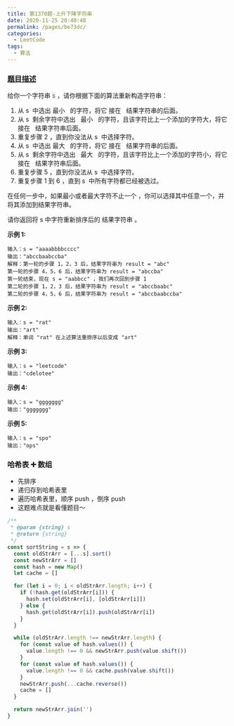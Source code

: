 ```yaml
---
title: 第1370题-上升下降字符串
date: 2020-11-25 20:40:48
permalink: /pages/be73dc/
categories:
  - LeetCode
tags:
  - 算法
---
```


### [题目描述](https://leetcode-cn.com/problems/increasing-decreasing-string/)

给你一个字符串 <span style="background: #eee; color: #666;">s</span> ，请你根据下面的算法重新构造字符串：

1. 从 s  中选出 最小   的字符，将它 接在   结果字符串的后面。
2. 从 s  剩余字符中选出   最小   的字符，且该字符比上一个添加的字符大，将它 接在   结果字符串后面。
3. 重复步骤 2 ，直到你没法从 s  中选择字符。
4. 从 s  中选出 最大   的字符，将它 接在   结果字符串的后面。
5. 从 s  剩余字符中选出   最大   的字符，且该字符比上一个添加的字符小，将它 接在   结果字符串后面。
6. 重复步骤 5 ，直到你没法从 s  中选择字符。
7. 重复步骤 1 到 6 ，直到 s  中所有字符都已经被选过。

在任何一步中，如果最小或者最大字符不止一个 ，你可以选择其中任意一个，并将其添加到结果字符串。

请你返回将 s 中字符重新排序后的 结果字符串 。

<!-- more -->

**示例 1:**

```
输入：s = "aaaabbbbcccc"
输出："abccbaabccba"
解释：第一轮的步骤 1，2，3 后，结果字符串为 result = "abc"
第一轮的步骤 4，5，6 后，结果字符串为 result = "abccba"
第一轮结束，现在 s = "aabbcc" ，我们再次回到步骤 1
第二轮的步骤 1，2，3 后，结果字符串为 result = "abccbaabc"
第二轮的步骤 4，5，6 后，结果字符串为 result = "abccbaabccba"
```

**示例 2:**

```
输入：s = "rat"
输出："art"
解释：单词 "rat" 在上述算法重排序以后变成 "art"
```

**示例 3:**

```
输入：s = "leetcode"
输出："cdelotee"
```

**示例 4:**

```
输入：s = "ggggggg"
输出："ggggggg"
```

**示例 5:**

```
输入：s = "spo"
输出："ops"
```

### 哈希表 ➕ 数组

- 先排序
- 递归存到哈希表里
- 遍历哈希表里，顺序 push ，倒序 push
- 这题难点就是看懂题目～

```JavaScript
/**
 * @param {string} s
 * @return {string}
 */
const sortString = s => {
  const oldStrArr = [...s].sort()
  const newStrArr = []
  const hash = new Map()
  let cache = []

  for (let i = 0; i < oldStrArr.length; i++) {
    if (!hash.get(oldStrArr[i])) {
      hash.set(oldStrArr[i], [oldStrArr[i]])
    } else {
      hash.get(oldStrArr[i]).push(oldStrArr[i])
    }
  }

  while (oldStrArr.length !== newStrArr.length) {
    for (const value of hash.values()) {
      value.length !== 0 && newStrArr.push(value.shift())
    }
    for (const value of hash.values()) {
      value.length !== 0 && cache.push(value.shift())
    }
    newStrArr.push(...cache.reverse())
    cache = []
  }

  return newStrArr.join('')
}
```

<DynamicImportPhotoSwipe style="width: 445px;"
  :items="[{src: 'https://cdn.jsdelivr.net/gh/xiaojun996/CDN/images/leetcode/increasing-decreasing-string.png',thumbnail: 'https://cdn.jsdelivr.net/gh/xiaojun996/CDN/images/leetcode/increasing-decreasing-string.png',w: 445,h: 154}]"
/>
